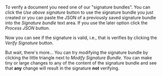 To verify a document you need one of our "signature bundles". You can
click the *Use above signature* button to use the signature bundle you
just created or you can paste the JSON of
a previously saved signature bundle into the *Signature bundle* text
area. If you use the later option click the *Process JSON* button.

Now you can see if the signature is valid, i.e., that is verifies by
clicking the *Verify Signature* button.

But wait, there's more... You can try modifying the signature bundle by
clicking the little triangle next to *Modify Signature Bundle*. You
can make tiny or large changes to any of the content of the signature bundle
and see that **any** change will result in the signature **not** verifying.